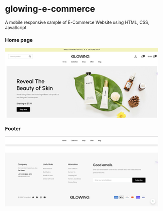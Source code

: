 # glowing-e-commerce
 A mobile responsive sample of E-Commerce Website using HTML, CSS, JavaScript 
### Home page
![1](https://github.com/easytipitgithub/glowing-e-commerce/blob/main/img/header.png)



### Footer
![2](https://github.com/easytipitgithub/glowing-e-commerce/blob/main/img/footer.png)
